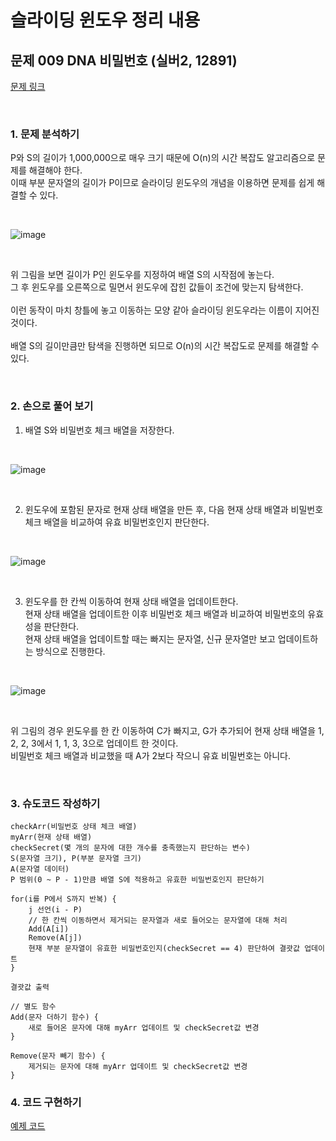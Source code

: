 # 슬라이딩 윈도우 정리 내용


## 문제 009 DNA 비밀번호 (실버2, 12891)

[문제 링크](https://www.acmicpc.net/problem/12891)

<br>

### 1. 문제 분석하기
P와 S의 길이가 1,000,000으로 매우 크기 때문에 O(n)의 시간 복잡도 알고리즘으로 문제를 해결해야 한다.
<br>
이때 부분 문자열의 길이가 P이므로 슬라이딩 윈도우의 개념을 이용하면 문제를 쉽게 해결할 수 있다.

<br>

![image](https://github.com/JeHeeYu/Book-Reviews/assets/87363461/e851563f-a9b1-4a1f-8923-e0ac9198d012)



<br>

위 그림을 보면 길이가 P인 윈도우를 지정하여 배열 S의 시작점에 놓는다.
<br>
그 후 윈도우를 오른쪽으로 밀면서 윈도우에 잡힌 값들이 조건에 맞는지 탐색한다.
<br>
<br>
이런 동작이 마치 창틀에 놓고 이동하는 모양 같아 슬라이딩 윈도우라는 이름이 지어진 것이다.
<br>
<br>
배열 S의 길이만큼만 탐색을 진행하면 되므로 O(n)의 시간 복잡도로 문제를 해결할 수 있다.

<br>


### 2. 손으로 풀어 보기

1. 배열 S와 비밀번호 체크 배열을 저장한다.

<br>

![image](https://github.com/JeHeeYu/Book-Reviews/assets/87363461/59fa2b30-f15e-4156-9d8a-ff6904587764)


<br>

2. 윈도우에 포함된 문자로 현재 상태 배열을 만든 후, 다음 현재 상태 배열과 비밀번호 체크 배열을 비교하여 유효 비밀번호인지 판단한다.

<br>

![image](https://github.com/JeHeeYu/Book-Reviews/assets/87363461/44f5eef8-86b7-475c-b54a-2f43c9680a10)


<br>

3. 윈도우를 한 칸씩 이동하여 현재 상태 배열을 업데이트한다.<br>현재 상태 배열을 업데이트한 이후 비밀번호 체크 배열과 비교하여 비밀번호의 유효성을 판단한다.<br>현재 상태 배열을 업데이트할 때는 빠지는 문자열, 신규 문자열만 보고 업데이트하는 방식으로 진행한다.

<br>

![image](https://github.com/JeHeeYu/Book-Reviews/assets/87363461/049c408f-441f-4887-b0a3-679fa30644b0)


<br>

위 그림의 경우 윈도우를 한 칸 이동하여 C가 빠지고, G가 추가되어 현재 상태 배열을 1, 2, 2, 3에서 1, 1, 3, 3으로 업데이트 한 것이다.
<br>
비밀번호 체크 배열과 비교했을 때 A가 2보다 작으니 유효 비밀번호는 아니다.

<br>

### 3. 슈도코드 작성하기

```
checkArr(비밀번호 상태 체크 배열)
myArr(현재 상태 배열)
checkSecret(몇 개의 문자에 대한 개수를 충족했는지 판단하는 변수)
S(문자열 크기), P(부분 문자열 크기)
A(문자열 데이터)
P 범위(0 ~ P - 1)만큼 배열 S에 적용하고 유효한 비밀번호인지 판단하기

for(i를 P에서 S까지 반복) {
    j 선언(i - P)
    // 한 칸씩 이동하면서 제거되는 문자열과 새로 들어오는 문자열에 대해 처리
    Add(A[i])
    Remove(A[j])
    현재 부분 문자열이 유효한 비밀번호인지(checkSecret == 4) 판단하여 결괏값 업데이트
}

결괏값 출력

// 별도 함수
Add(문자 더하기 함수) {
    새로 들어온 문자에 대해 myArr 업데이트 및 checkSecret값 변경
}

Remove(문자 빼기 함수) {
    제거되는 문자에 대해 myArr 업데이트 및 checkSecret값 변경
}
```

### 4. 코드 구현하기

[예제 코드](https://github.com/JeHeeYu/Book-Reviews/blob/main/Algorithm/Do%20it!%20%EC%95%8C%EA%B3%A0%EB%A6%AC%EC%A6%98%20%EC%BD%94%EB%94%A9%20%ED%85%8C%EC%8A%A4%ED%8A%B8%20C%2B%2B%20%ED%8E%B8/Chapter%202.%20%EC%9E%90%EB%A3%8C%EA%B5%AC%EC%A1%B0/%EC%8A%AC%EB%9D%BC%EC%9D%B4%EB%94%A9%20%EC%9C%88%EB%8F%84%EC%9A%B0/12891.cpp)



